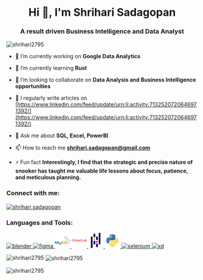 <h1 align="center">Hi 👋, I'm Shrihari Sadagopan</h1>
<h3 align="center">A result driven Business Intelligence and Data Analyst</h3>

<p align="left"> <img src="https://komarev.com/ghpvc/?username=shrihari2795&label=Profile%20views&color=0e75b6&style=flat" alt="shrihari2795" /> </p>

- 🔭 I’m currently working on **Google Data Analytics**

- 🌱 I’m currently learning **Rust**

- 👯 I’m looking to collaborate on **Data Analysis and Business Intelligence opportunities**

- 📝 I regularly write articles on [https://www.linkedin.com/feed/update/urn:li:activity:7132520720646971392/](https://www.linkedin.com/feed/update/urn:li:activity:7132520720646971392/)

- 💬 Ask me about **SQL, Excel, PowerBI**

- 📫 How to reach me **shrihari.sadagopan@gmail.com**

- ⚡ Fun fact **Interestingly, I find that the strategic and precise nature of snooker has taught me valuable life lessons about focus, patience, and meticulous planning.**

<h3 align="left">Connect with me:</h3>
<p align="left">
<a href="https://linkedin.com/in/shrihari sadagopan" target="blank"><img align="center" src="https://raw.githubusercontent.com/rahuldkjain/github-profile-readme-generator/master/src/images/icons/Social/linked-in-alt.svg" alt="shrihari sadagopan" height="30" width="40" /></a>
</p>

<h3 align="left">Languages and Tools:</h3>
<p align="left"> <a href="https://www.blender.org/" target="_blank" rel="noreferrer"> <img src="https://download.blender.org/branding/community/blender_community_badge_white.svg" alt="blender" width="40" height="40"/> </a> <a href="https://www.figma.com/" target="_blank" rel="noreferrer"> <img src="https://www.vectorlogo.zone/logos/figma/figma-icon.svg" alt="figma" width="40" height="40"/> </a> <a href="https://www.mysql.com/" target="_blank" rel="noreferrer"> <img src="https://raw.githubusercontent.com/devicons/devicon/master/icons/mysql/mysql-original-wordmark.svg" alt="mysql" width="40" height="40"/> </a> <a href="https://www.oracle.com/" target="_blank" rel="noreferrer"> <img src="https://raw.githubusercontent.com/devicons/devicon/master/icons/oracle/oracle-original.svg" alt="oracle" width="40" height="40"/> </a> <a href="https://pandas.pydata.org/" target="_blank" rel="noreferrer"> <img src="https://raw.githubusercontent.com/devicons/devicon/2ae2a900d2f041da66e950e4d48052658d850630/icons/pandas/pandas-original.svg" alt="pandas" width="40" height="40"/> </a> <a href="https://www.python.org" target="_blank" rel="noreferrer"> <img src="https://raw.githubusercontent.com/devicons/devicon/master/icons/python/python-original.svg" alt="python" width="40" height="40"/> </a> <a href="https://www.selenium.dev" target="_blank" rel="noreferrer"> <img src="https://raw.githubusercontent.com/detain/svg-logos/780f25886640cef088af994181646db2f6b1a3f8/svg/selenium-logo.svg" alt="selenium" width="40" height="40"/> </a> <a href="https://www.adobe.com/products/xd.html" target="_blank" rel="noreferrer"> <img src="https://cdn.worldvectorlogo.com/logos/adobe-xd.svg" alt="xd" width="40" height="40"/> </a> </p>

<p><img align="left" src="https://github-readme-stats.vercel.app/api/top-langs?username=shrihari2795&show_icons=true&locale=en&layout=compact" alt="shrihari2795" /></p>

<p>&nbsp;<img align="center" src="https://github-readme-stats.vercel.app/api?username=shrihari2795&show_icons=true&locale=en" alt="shrihari2795" /></p>

<p><img align="center" src="https://github-readme-streak-stats.herokuapp.com/?user=shrihari2795&" alt="shrihari2795" /></p>
